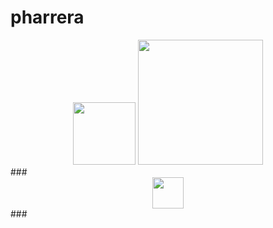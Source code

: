 # pharrera
<div align="center">
  <img height="100" src="https://stryvemarketing.com/wp-content/uploads/2016/04/welcome.gif"  />
   <img height="200" src="https://img1.picmix.com/output/stamp/normal/8/3/4/2/2432438_48352.gif"  />
</div>
###
<br clear="both">
<div align="center">
  <img height="50" src="https://web.archive.org/web/20090903025330/http://geocities.com/sagun_0204/computer002.gif"  />
</div>
###
